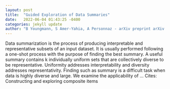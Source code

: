 ```yaml
---
layout: post
title:  "Guided Exploration of Data Summaries"
date:   2022-06-04 01:43:25 -0400
categories: jekyll update
author: "B Youngmann, S Amer-Yahia, A Personnaz - arXiv preprint arXiv:2205.13956, 2022"
---
```

Data summarization is the process of producing interpretable and representative subsets of an input dataset. It is usually performed following a one-shot process with the purpose of finding the best summary. A useful summary contains k individually uniform sets that are collectively diverse to be representative. Uniformity addresses interpretability and diversity addresses representativity. Finding such as summary is a difficult task when data is highly diverse and large. We examine the applicability of … Cites: ‪Constructing and exploring composite items‬